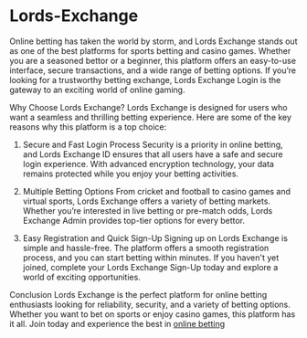 # Lords-Exchange
Online betting has taken the world by storm, and Lords Exchange stands out as one of the best platforms for sports betting and casino games. Whether you are a seasoned bettor or a beginner, this platform offers an easy-to-use interface, secure transactions, and a wide range of betting options. If you’re looking for a trustworthy betting exchange, Lords Exchange Login is the gateway to an exciting world of online gaming.

Why Choose Lords Exchange?
Lords Exchange is designed for users who want a seamless and thrilling betting experience. Here are some of the key reasons why this platform is a top choice:

1. Secure and Fast Login Process
Security is a priority in online betting, and Lords Exchange ID ensures that all users have a safe and secure login experience. With advanced encryption technology, your data remains protected while you enjoy your betting activities.

2. Multiple Betting Options
From cricket and football to casino games and virtual sports, Lords Exchange offers a variety of betting markets. Whether you’re interested in live betting or pre-match odds, Lords Exchange Admin provides top-tier options for every bettor.

3. Easy Registration and Quick Sign-Up
Signing up on Lords Exchange is simple and hassle-free. The platform offers a smooth registration process, and you can start betting within minutes. If you haven't yet joined, complete your Lords Exchange Sign-Up today and explore a world of exciting opportunities.

Conclusion
Lords Exchange is the perfect platform for online betting enthusiasts looking for reliability, security, and a variety of betting options. Whether you want to bet on sports or enjoy casino games, this platform has it all. Join today and experience the best in [online betting](https://lordsexchclub.com/)
